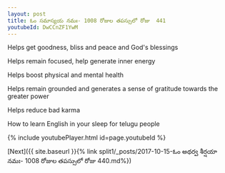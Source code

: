 ```yaml
---
layout: post
title: ఓం సమాస్యయ నమః- 1008 రోజుల తపస్సులో రోజు  441
youtubeId: DwCCnZF1YwM
---
```

 
 
Helps get goodness, bliss and peace and God's blessings
 
Helps remain focused, help generate inner energy 
 
Helps boost physical and mental health 
 
Helps remain grounded and generates a sense of gratitude towards the greater power 
 
Helps reduce bad karma
 
How to learn English in your sleep for telugu people
 
 
 
 


{% include youtubePlayer.html id=page.youtubeId %}
 
[Next]({{ site.baseurl }}{% link split1/_posts/2017-10-15-ఓం అథర్వ శీర్షయా నమః- 1008 రోజుల తపస్సులో రోజు  440.md%})
 
